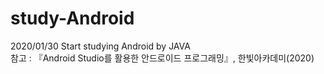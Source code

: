 # study-Android
2020/01/30 Start studying Android by JAVA <br>
참고 : 『Android Studio를 활용한 안드로이드 프로그래밍』, 한빛아카데미(2020)

